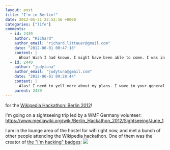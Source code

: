 ```yaml
---
layout: post
title: "I'm in Berlin!"
date: 2012-05-31 22:52:16 +0000
categories: ["life"]
comments:
  - id: 2439
    author: "Richard"
    author_email: "richard.littauer@gmail.com"
    date: "2012-06-01 00:47:18"
    content: |
      Whoa! Wish I had known, I might have been able to come. I was in Prague yesterday, but now I'm back in Saarbrücken. Have fun!
  - id: 2440
    author: "judytuna"
    author_email: "judytuna@gmail.com"
    date: "2012-06-01 09:28:44"
    content: |
      Alas! I need to yell more about my plans. I wave in your general direction =D It's always great to hear from you!
    parent: 2439
---
```


for the [Wikipedia Hackathon: Berlin 2012](https://www.mediawiki.org/wiki/Berlin_Hackathon_2012)!

I'm going on a sightseeing trip led by a WMF Germany volunteer: https://www.mediawiki.org/wiki/Berlin_Hackathon_2012/Sightseeing/June_1

I am in the lounge area of the hostel for wifi right now, and met a bunch of other people attending the Wikipedia hackathon. One of them was the creator of [the "I'm hacking" badges](http://www.mediawiki.org/wiki/User:Drecodeam/Berlin_Hackathon_Badge): ![](https://judytuna.com/files/2012/05/Berlin_Hackathon_badge_Hacking_Blue_-300x300.png)